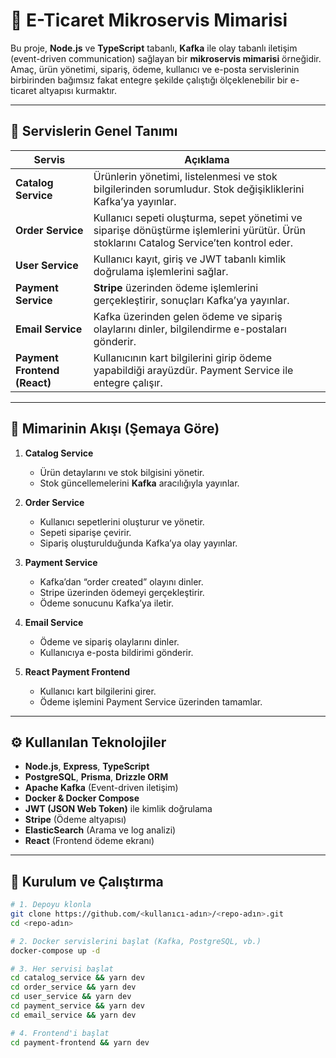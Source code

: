 # 🛒 E-Ticaret Mikroservis Mimarisi

Bu proje, **Node.js** ve **TypeScript** tabanlı, **Kafka** ile olay tabanlı iletişim (event-driven communication) sağlayan bir **mikroservis mimarisi** örneğidir.  
Amaç, ürün yönetimi, sipariş, ödeme, kullanıcı ve e-posta servislerinin birbirinden bağımsız fakat entegre şekilde çalıştığı ölçeklenebilir bir e-ticaret altyapısı kurmaktır.

---

## 🧩 Servislerin Genel Tanımı

| Servis | Açıklama |
|--------|-----------|
| **Catalog Service** | Ürünlerin yönetimi, listelenmesi ve stok bilgilerinden sorumludur. Stok değişikliklerini Kafka’ya yayınlar. |
| **Order Service** | Kullanıcı sepeti oluşturma, sepet yönetimi ve siparişe dönüştürme işlemlerini yürütür. Ürün stoklarını Catalog Service’ten kontrol eder. |
| **User Service** | Kullanıcı kayıt, giriş ve JWT tabanlı kimlik doğrulama işlemlerini sağlar. |
| **Payment Service** | **Stripe** üzerinden ödeme işlemlerini gerçekleştirir, sonuçları Kafka’ya yayınlar. |
| **Email Service** | Kafka üzerinden gelen ödeme ve sipariş olaylarını dinler, bilgilendirme e-postaları gönderir. |
| **Payment Frontend (React)** | Kullanıcının kart bilgilerini girip ödeme yapabildiği arayüzdür. Payment Service ile entegre çalışır. |

---

## 🧠 Mimarinin Akışı (Şemaya Göre)

1. **Catalog Service**
   - Ürün detaylarını ve stok bilgisini yönetir.  
   - Stok güncellemelerini **Kafka** aracılığıyla yayınlar.

2. **Order Service**
   - Kullanıcı sepetlerini oluşturur ve yönetir.  
   - Sepeti siparişe çevirir.  
   - Sipariş oluşturulduğunda Kafka’ya olay yayınlar.

3. **Payment Service**
   - Kafka’dan “order created” olayını dinler.  
   - Stripe üzerinden ödemeyi gerçekleştirir.  
   - Ödeme sonucunu Kafka’ya iletir.

4. **Email Service**
   - Ödeme ve sipariş olaylarını dinler.  
   - Kullanıcıya e-posta bildirimi gönderir.

5. **React Payment Frontend**
   - Kullanıcı kart bilgilerini girer.  
   - Ödeme işlemini Payment Service üzerinden tamamlar.

---

## ⚙️ Kullanılan Teknolojiler

- **Node.js**, **Express**, **TypeScript**
- **PostgreSQL**, **Prisma**, **Drizzle ORM**
- **Apache Kafka** (Event-driven iletişim)
- **Docker & Docker Compose**
- **JWT (JSON Web Token)** ile kimlik doğrulama
- **Stripe** (Ödeme altyapısı)
- **ElasticSearch** (Arama ve log analizi)
- **React** (Frontend ödeme ekranı)

---

## 🧰 Kurulum ve Çalıştırma

```bash
# 1. Depoyu klonla
git clone https://github.com/<kullanıcı-adın>/<repo-adın>.git
cd <repo-adın>

# 2. Docker servislerini başlat (Kafka, PostgreSQL, vb.)
docker-compose up -d

# 3. Her servisi başlat
cd catalog_service && yarn dev
cd order_service && yarn dev
cd user_service && yarn dev
cd payment_service && yarn dev
cd email_service && yarn dev

# 4. Frontend'i başlat
cd payment-frontend && yarn dev
